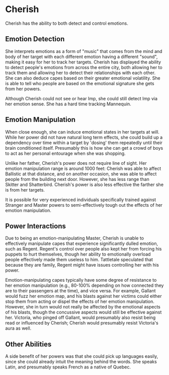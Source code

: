 # Cherish
Cherish has the ability to both detect and control emotions.

## Emotion Detection
She interprets emotions as a form of "music" that comes from the mind and body of her target with each different emotion having a different "sound", making it easy for her to track her targets. Cherish has displayed the ability to detect people's emotions from across the entire city, both allowing her to track them and allowing her to detect their relationships with each other. She can also deduce capes based on their greater emotional volatility. She is able to tell who people are based on the emotional signature she gets from her powers.

Although Cherish could not see or hear Imp, she could still detect Imp via her emotion sense. She has a hard time tracking Mannequin.

## Emotion Manipulation
When close enough, she can induce emotional states in her targets at will. While her power did not have natural long term effects, she could build up a dependency over time within a target by 'dosing' them repeatedly until their brain conditioned itself. Presumably this is how she can get a crowd of boys to act as her personal entourage when she was shopping.

Unlike her father, Cherish's power does not require line of sight. Her emotion manipulation range is around 1000 feet: Cherish was able to affect Ballistic at that distance, and on another occasion, she was able to affect people from the building next door. However, she has less range than Skitter and Shatterbird. Cherish's power is also less effective the farther she is from her targets.

It is possible for very experienced individuals specifically trained against Stranger and Master powers to semi-effectively tough out the effects of her emotion manipulation.

## Power Interactions
Due to being an emotion-manipulating Master, Cherish is unable to effectively manipulate capes that experience significantly dulled emotion, such as Regent. Regent's control over people also kept her from forcing his puppets to hurt themselves, though her ability to emotionally overload people effectively made them useless to him. Tattletale speculated that because they are family, Regent might have issues controlling her with his power.

Emotion-manipulating capes typically have some degree of resistance to her emotion manipulation (e.g., 80-100% depending on how connected they are to their passengers at the time), and vice versa. For example, Gallant would fuzz her emotion map, and his blasts against her victims could either stop them from acting or dispel the effects of her emotion manipulation. However, she in turn would not really be affected by the emotional aspects of his blasts, though the concussive aspects would still be effective against her. Victoria, who pinged off Gallant, would presumably also resist being read or influenced by Cherish; Cherish would presumably resist Victoria's aura as well.

## Other Abilities
A side benefit of her powers was that she could pick up languages easily, since she could already intuit the meaning behind the words. She speaks Latin, and presumably speaks French as a native of Quebec.
